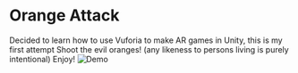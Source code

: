# Orange Attack
Decided to learn how to use Vuforia to make AR games in Unity, this is my first attempt
Shoot the evil oranges! (any likeness to persons living is purely intentional)
Enjoy!
![Demo](https://github.com/vidhartbhatia/ShootAR/demo.gif)